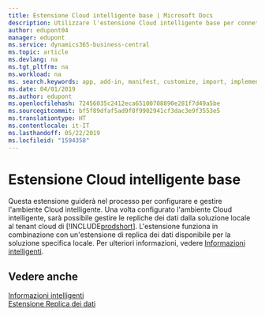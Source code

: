 ```yaml
---
title: Estensione Cloud intelligente base | Microsoft Docs
description: Utilizzare l'estensione Cloud intelligente base per connettere la soluzione locale a Business Central (online).
author: edupont04
manager: edupont
ms.service: dynamics365-business-central
ms.topic: article
ms.devlang: na
ms.tgt_pltfrm: na
ms.workload: na
ms. search.keywords: app, add-in, manifest, customize, import, implement
ms.date: 04/01/2019
ms.author: edupont
ms.openlocfilehash: 72456035c2412eca65100708890e281f7d49a5be
ms.sourcegitcommit: bf5f89dfaf5ad9f8f9902941cf3dac3e9f3553e5
ms.translationtype: HT
ms.contentlocale: it-IT
ms.lasthandoff: 05/22/2019
ms.locfileid: "1594358"
---
```

# <a name="intelligent-cloud-base-extension"></a>Estensione Cloud intelligente base

Questa estensione guiderà nel processo per configurare e gestire l'ambiente Cloud intelligente. Una volta configurato l'ambiente Cloud intelligente, sarà possibile gestire le repliche dei dati dalla soluzione locale al tenant cloud di [!INCLUDE[prodshort](includes/prodshort.md)]. L'estensione funziona in combinazione con un'estensione di replica dei dati disponibile per la soluzione specifica locale. Per ulteriori informazioni, vedere [Informazioni intelligenti](about-intelligent-cloud.md).  

## <a name="see-also"></a>Vedere anche

[Informazioni intelligenti](about-intelligent-cloud.md)  
[Estensione Replica dei dati](ui-extensions-data-replication.md)  
